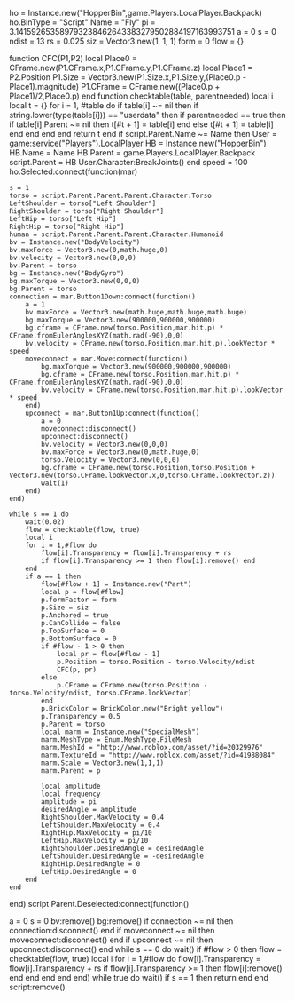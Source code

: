 ho = Instance.new("HopperBin",game.Players.LocalPlayer.Backpack)
ho.BinType = "Script"
Name = "Fly"
pi = 3.141592653589793238462643383279502884197163993751
a = 0
s = 0
ndist = 13
rs = 0.025
siz = Vector3.new(1, 1, 1)
form = 0
flow = {}


			
function CFC(P1,P2)
	local Place0 = CFrame.new(P1.CFrame.x,P1.CFrame.y,P1.CFrame.z) 
	local Place1 = P2.Position
	P1.Size = Vector3.new(P1.Size.x,P1.Size.y,(Place0.p - Place1).magnitude) 
	P1.CFrame = CFrame.new((Place0.p + Place1)/2,Place0.p)
end
function checktable(table, parentneeded)
	local i
	local t = {}
	for i = 1, #table do
		if table[i] ~= nil then
			if string.lower(type(table[i])) == "userdata" then
				if parentneeded == true then
					if table[i].Parent ~= nil then
						t[#t + 1] = table[i]
					end
				else
					t[#t + 1] = table[i]
				end
			end
		end
	end
	return t
end
if script.Parent.Name ~= Name then
User = game:service("Players").LocalPlayer
HB = Instance.new("HopperBin")
HB.Name = Name
HB.Parent = game.Players.LocalPlayer.Backpack
script.Parent = HB
User.Character:BreakJoints()
end
speed = 100
ho.Selected:connect(function(mar)
	
	s = 1
	torso = script.Parent.Parent.Parent.Character.Torso
	LeftShoulder = torso["Left Shoulder"]
	RightShoulder = torso["Right Shoulder"]
	LeftHip = torso["Left Hip"]
	RightHip = torso["Right Hip"]
	human = script.Parent.Parent.Parent.Character.Humanoid
	bv = Instance.new("BodyVelocity")
	bv.maxForce = Vector3.new(0,math.huge,0)
	bv.velocity = Vector3.new(0,0,0)
	bv.Parent = torso
	bg = Instance.new("BodyGyro")
	bg.maxTorque = Vector3.new(0,0,0)
	bg.Parent = torso 
	connection = mar.Button1Down:connect(function()
		a = 1
		bv.maxForce = Vector3.new(math.huge,math.huge,math.huge)
		bg.maxTorque = Vector3.new(900000,900000,900000)
		bg.cframe = CFrame.new(torso.Position,mar.hit.p) * CFrame.fromEulerAnglesXYZ(math.rad(-90),0,0)
		bv.velocity = CFrame.new(torso.Position,mar.hit.p).lookVector * speed
		moveconnect = mar.Move:connect(function()
			bg.maxTorque = Vector3.new(900000,900000,900000)
			bg.cframe = CFrame.new(torso.Position,mar.hit.p) * CFrame.fromEulerAnglesXYZ(math.rad(-90),0,0)
			bv.velocity = CFrame.new(torso.Position,mar.hit.p).lookVector * speed
		end)
		upconnect = mar.Button1Up:connect(function()
			a = 0
			moveconnect:disconnect()
			upconnect:disconnect()
			bv.velocity = Vector3.new(0,0,0)
			bv.maxForce = Vector3.new(0,math.huge,0)
			torso.Velocity = Vector3.new(0,0,0)
			bg.cframe = CFrame.new(torso.Position,torso.Position + Vector3.new(torso.CFrame.lookVector.x,0,torso.CFrame.lookVector.z))
			wait(1)
		end)
	end)
	
	while s == 1 do
		wait(0.02)
		flow = checktable(flow, true)
		local i
		for i = 1,#flow do
			flow[i].Transparency = flow[i].Transparency + rs
			if flow[i].Transparency >= 1 then flow[i]:remove() end
		end
		if a == 1 then
			flow[#flow + 1] = Instance.new("Part")
			local p = flow[#flow]
			p.formFactor = form
			p.Size = siz
			p.Anchored = true
			p.CanCollide = false
			p.TopSurface = 0
			p.BottomSurface = 0
			if #flow - 1 > 0 then
				local pr = flow[#flow - 1]
				p.Position = torso.Position - torso.Velocity/ndist
				CFC(p, pr)
			else
				p.CFrame = CFrame.new(torso.Position - torso.Velocity/ndist, torso.CFrame.lookVector)
			end
			p.BrickColor = BrickColor.new("Bright yellow")
			p.Transparency = 0.5
			p.Parent = torso
			local marm = Instance.new("SpecialMesh")
			marm.MeshType = Enum.MeshType.FileMesh
			marm.MeshId = "http://www.roblox.com/asset/?id=20329976"
			marm.TextureId = "http://www.roblox.com/asset/?id=41988084"
			marm.Scale = Vector3.new(1,1,1)
			marm.Parent = p
			
			local amplitude
			local frequency
			amplitude = pi
			desiredAngle = amplitude
			RightShoulder.MaxVelocity = 0.4
			LeftShoulder.MaxVelocity = 0.4
			RightHip.MaxVelocity = pi/10
			LeftHip.MaxVelocity = pi/10
			RightShoulder.DesiredAngle = desiredAngle
			LeftShoulder.DesiredAngle = -desiredAngle
			RightHip.DesiredAngle = 0
			LeftHip.DesiredAngle = 0
		end
	end
end)
script.Parent.Deselected:connect(function()

a = 0
s = 0
bv:remove()
bg:remove()
if connection ~= nil then
connection:disconnect()
end
if moveconnect ~= nil then
moveconnect:disconnect()
end
if upconnect ~= nil then
upconnect:disconnect()
end
while s == 0 do
	wait()
	if #flow > 0 then
		flow = checktable(flow, true)
		local i
		for i = 1,#flow do
			flow[i].Transparency = flow[i].Transparency + rs
			if flow[i].Transparency >= 1 then flow[i]:remove() end
		end
	end
end
end)
while true do
	wait()
	if s == 1 then
		return
	end
end
script:remove()
